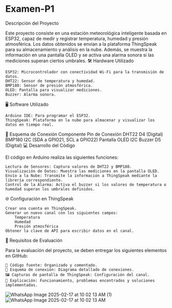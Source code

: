 # Examen-P1

Descripción del Proyecto

Este proyecto consiste en una estación meteorológica inteligente basada en ESP32, capaz de medir y registrar temperatura, humedad y presión atmosférica. Los datos obtenidos se envían a la plataforma ThingSpeak para su almacenamiento y análisis en la nube. Además, se muestra la información en una pantalla OLED y se activa una alarma sonora si las mediciones superan ciertos umbrales.
🛠️ Hardware Utilizado

    ESP32: Microcontrolador con conectividad Wi-Fi para la transmisión de datos.
    DHT22: Sensor de temperatura y humedad.
    BMP180: Sensor de presión atmosférica.
    OLED: Pantalla para visualizar mediciones.
    Buzzer: Alarma sonora.

🖥️ Software Utilizado

    Arduino IDE: Para programar el ESP32.
    ThingSpeak: Plataforma en la nube para almacenar y visualizar los datos en tiempo real.

🔌 Esquema de Conexión
Componente	Pin de Conexión
DHT22	D4 (Digital)
BMP180	I2C (SDA a GPIO21, SCL a GPIO22)
Pantalla OLED	I2C
Buzzer	D5 (Digital)
💻 Desarrollo del Código

El código en Arduino realiza las siguientes funciones:

    Lectura de Sensores: Captura valores de DHT22 y BMP180.
    Visualización de Datos: Muestra las mediciones en la pantalla OLED.
    Envío a la Nube: Transmite la información a ThingSpeak mediante la librería correspondiente.
    Control de la Alarma: Activa el buzzer si los valores de temperatura o humedad superan los umbrales definidos.

🌐 Configuración en ThingSpeak

    Crear una cuenta en ThingSpeak.
    Generar un nuevo canal con los siguientes campos:
        Temperatura
        Humedad
        Presión atmosférica
    Obtener la clave de API para escribir datos en el canal.

📑 Requisitos de Evaluación

Para la evaluación del proyecto, se deben entregar los siguientes elementos en GitHub:

    📜 Código fuente: Organizado y comentado.
    📡 Esquema de conexión: Diagrama detallado de conexiones.
    🖼️ Capturas de pantalla de ThingSpeak: Configuración del canal.
    📝 Explicación: Funcionamiento, problemas encontrados y soluciones implementadas.

![WhatsApp Image 2025-02-17 at 10 02 13 AM (1)](https://github.com/user-attachments/assets/a480d13f-520a-4448-be19-a27cbf8bbf54)
![WhatsApp Image 2025-02-17 at 10 02 13 AM](https://github.com/user-attachments/assets/4b0291dd-86e2-4968-9093-6a2a51a41778)





